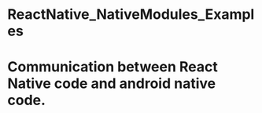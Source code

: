 # ReactNative_NativeModules_Examples

# Communication between React Native code and android native code.
